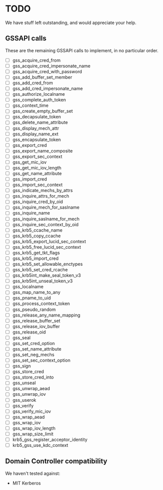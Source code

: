 # TODO

We have stuff left outstanding, and would appreciate your help.

## GSSAPI calls

These are the remaining GSSAPI calls to implement, in no particular order.

- [ ] gss_acquire_cred_from
- [ ] gss_acquire_cred_impersonate_name
- [ ] gss_acquire_cred_with_password
- [ ] gss_add_buffer_set_member
- [ ] gss_add_cred_from
- [ ] gss_add_cred_impersonate_name
- [ ] gss_authorize_localname
- [ ] gss_complete_auth_token
- [ ] gss_context_time
- [ ] gss_create_empty_buffer_set
- [ ] gss_decapsulate_token
- [ ] gss_delete_name_attribute
- [ ] gss_display_mech_attr
- [ ] gss_display_name_ext
- [ ] gss_encapsulate_token
- [ ] gss_export_cred
- [ ] gss_export_name_composite
- [ ] gss_export_sec_context
- [ ] gss_get_mic_iov
- [ ] gss_get_mic_iov_length
- [ ] gss_get_name_attribute
- [ ] gss_import_cred
- [ ] gss_import_sec_context
- [ ] gss_indicate_mechs_by_attrs
- [ ] gss_inquire_attrs_for_mech
- [ ] gss_inquire_cred_by_oid
- [ ] gss_inquire_mech_for_saslname
- [ ] gss_inquire_name
- [ ] gss_inquire_saslname_for_mech
- [ ] gss_inquire_sec_context_by_oid
- [ ] gss_krb5_ccache_name
- [ ] gss_krb5_copy_ccache
- [ ] gss_krb5_export_lucid_sec_context
- [ ] gss_krb5_free_lucid_sec_context
- [ ] gss_krb5_get_tkt_flags
- [ ] gss_krb5_import_cred
- [ ] gss_krb5_set_allowable_enctypes
- [ ] gss_krb5_set_cred_rcache
- [ ] gss_krb5int_make_seal_token_v3
- [ ] gss_krb5int_unseal_token_v3
- [ ] gss_localname
- [ ] gss_map_name_to_any
- [ ] gss_pname_to_uid
- [ ] gss_process_context_token
- [ ] gss_pseudo_random
- [ ] gss_release_any_name_mapping
- [ ] gss_release_buffer_set
- [ ] gss_release_iov_buffer
- [ ] gss_release_oid
- [ ] gss_seal
- [ ] gss_set_cred_option
- [ ] gss_set_name_attribute
- [ ] gss_set_neg_mechs
- [ ] gss_set_sec_context_option
- [ ] gss_sign
- [ ] gss_store_cred
- [ ] gss_store_cred_into
- [ ] gss_unseal
- [ ] gss_unwrap_aead
- [ ] gss_unwrap_iov
- [ ] gss_userok
- [ ] gss_verify
- [ ] gss_verify_mic_iov
- [ ] gss_wrap_aead
- [ ] gss_wrap_iov
- [ ] gss_wrap_iov_length
- [ ] gss_wrap_size_limit
- [ ] krb5_gss_register_acceptor_identity
- [ ] krb5_gss_use_kdc_context

## Domain Controller compatibility

We haven't tested against:

- MIT Kerberos
